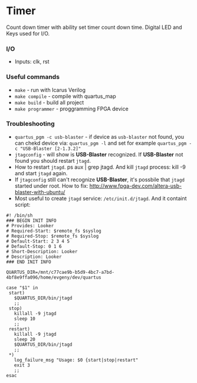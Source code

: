 # Timer

Count down timer with ability set timer count down time.
Digital LED and Keys used for I/O.

### I/O
* Inputs: clk, rst

### Useful commands
* `make` - run with Icarus Verilog
* `make compile` - compile with  quartus_map 
* `make build` - build all project 
* `make programmer` - proggramming FPGA device

### Troubleshooting
* `quartus_pgm -c usb-blaster` - if device as `usb-blaster` not found, you can chekd device via: `quartus_pgm -l` and set for example `quartus_pgm -c "USB-Blaster [2-1.3.2]"`
* `jtagconfig` - will show is **USB-Blaster** recognized. If **USB-Blaster** not found you should restart `jtagd`.
* How to restart `jtagd`. ps aux | grep jtagd. And kill `jtagd` process: kill -9 <pid> and start `jtagd` again.
* If `jtagconfig` still can't recognize **USB-Blaster**, it's possbile that `jtagd` started under root. How to fix: http://www.fpga-dev.com/altera-usb-blaster-with-ubuntu/
* Most useful to create `jtagd` service: `/etc/init.d/jtagd`. And it containt script:
```
#! /bin/sh
### BEGIN INIT INFO
# Provides: Looker
# Required-Start: $remote_fs $syslog
# Required-Stop: $remote_fs $syslog
# Default-Start: 2 3 4 5
# Default-Stop: 0 1 6
# Short-Description: Looker
# Description: Looker
### END INIT INFO

QUARTUS_DIR=/mnt/c77cae9b-b5d9-4bc7-a7bd-4bf8e9ffa096/home/evgeny/dev/quartus

case "$1" in
 start)
   $QUARTUS_DIR/bin/jtagd
   ;;
 stop)
   killall -9 jtagd
   sleep 10
   ;;
 restart)
   killall -9 jtagd
   sleep 20
   $QUARTUS_DIR/bin/jtagd
   ;;
 *)
   log_failure_msg "Usage: $0 {start|stop|restart"
   exit 3
   ;;
esac
```

